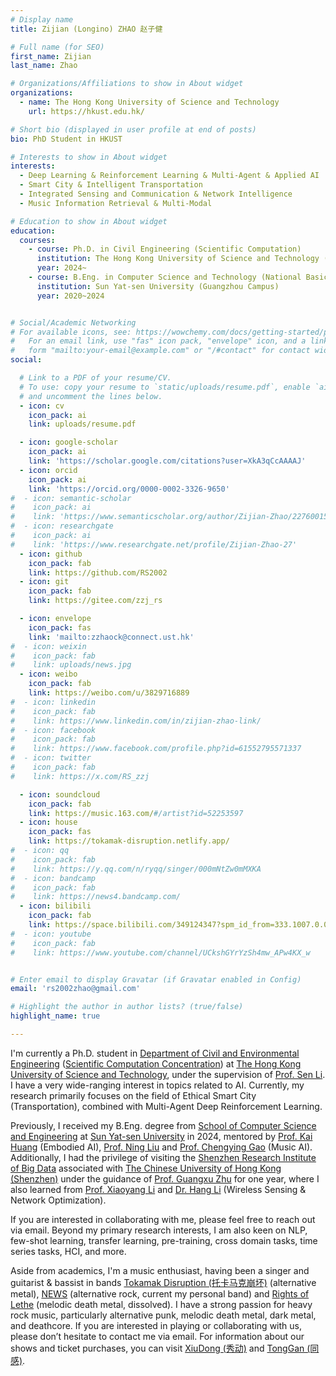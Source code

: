 ```yaml
---
# Display name
title: Zijian (Longino) ZHAO 赵子健

# Full name (for SEO)
first_name: Zijian
last_name: Zhao

# Organizations/Affiliations to show in About widget
organizations:
  - name: The Hong Kong University of Science and Technology
    url: https://hkust.edu.hk/

# Short bio (displayed in user profile at end of posts)
bio: PhD Student in HKUST

# Interests to show in About widget
interests:
  - Deep Learning & Reinforcement Learning & Multi-Agent & Applied AI
  - Smart City & Intelligent Transportation
  - Integrated Sensing and Communication & Network Intelligence
  - Music Information Retrieval & Multi-Modal

# Education to show in About widget
education:
  courses:
    - course: Ph.D. in Civil Engineering (Scientific Computation)
      institution: The Hong Kong University of Science and Technology (Clearwater Bay Campus, Hong Kong)
      year: 2024~
    - course: B.Eng. in Computer Science and Technology (National Basic Subject Talent Training Plan)
      institution: Sun Yat-sen University (Guangzhou Campus)
      year: 2020~2024


# Social/Academic Networking
# For available icons, see: https://wowchemy.com/docs/getting-started/page-builder/#icons
#   For an email link, use "fas" icon pack, "envelope" icon, and a link in the
#   form "mailto:your-email@example.com" or "/#contact" for contact widget.
social:

  # Link to a PDF of your resume/CV.
  # To use: copy your resume to `static/uploads/resume.pdf`, enable `ai` icons in `params.yaml`,
  # and uncomment the lines below.
  - icon: cv
    icon_pack: ai
    link: uploads/resume.pdf

  - icon: google-scholar
    icon_pack: ai
    link: 'https://scholar.google.com/citations?user=XkA3qCcAAAAJ'
  - icon: orcid
    icon_pack: ai
    link: 'https://orcid.org/0000-0002-3326-9650'
#  - icon: semantic-scholar
#    icon_pack: ai
#    link: 'https://www.semanticscholar.org/author/Zijian-Zhao/2276001508'
#  - icon: researchgate
#    icon_pack: ai
#    link: 'https://www.researchgate.net/profile/Zijian-Zhao-27'
  - icon: github
    icon_pack: fab
    link: https://github.com/RS2002
  - icon: git
    icon_pack: fab
    link: https://gitee.com/zzj_rs

  - icon: envelope
    icon_pack: fas
    link: 'mailto:zzhaock@connect.ust.hk'
#  - icon: weixin
#    icon_pack: fab
#    link: uploads/news.jpg
  - icon: weibo
    icon_pack: fab
    link: https://weibo.com/u/3829716889
#  - icon: linkedin
#    icon_pack: fab
#    link: https://www.linkedin.com/in/zijian-zhao-link/
#  - icon: facebook
#    icon_pack: fab
#    link: https://www.facebook.com/profile.php?id=61552795571337
#  - icon: twitter
#    icon_pack: fab
#    link: https://x.com/RS_zzj

  - icon: soundcloud
    icon_pack: fab
    link: https://music.163.com/#/artist?id=52253597
  - icon: house
    icon_pack: fas
    link: https://tokamak-disruption.netlify.app/
#  - icon: qq
#    icon_pack: fab
#    link: https://y.qq.com/n/ryqq/singer/000mNtZw0mMXKA
#  - icon: bandcamp
#    icon_pack: fab
#    link: https://news4.bandcamp.com/
  - icon: bilibili
    icon_pack: fab
    link: https://space.bilibili.com/349124347?spm_id_from=333.1007.0.0
#  - icon: youtube
#    icon_pack: fab
#    link: https://www.youtube.com/channel/UCkshGYrYzSh4mw_APw4KX_w


# Enter email to display Gravatar (if Gravatar enabled in Config)
email: 'rs2002zhao@gmail.com'

# Highlight the author in author lists? (true/false)
highlight_name: true

---
```


I'm currently a Ph.D. student in [Department of Civil and Environmental Engineering](https://www.ce.ust.hk/) ([Scientific Computation Concentration](http://www.csc.ust.hk/scc/)) at [The Hong Kong University of Science and Technology](https://hkust.edu.hk/), under the supervision of [Prof. Sen Li](https://www.smartcityhkust.com/).  I have a very wide-ranging interest in topics related to AI. Currently, my research primarily focuses on the field of Ethical Smart City (Transportation), combined with Multi-Agent Deep Reinforcement Learning.

Previously, I received my B.Eng. degree from [School of Computer Science and Engineering](https://cse.sysu.edu.cn/) at [Sun Yat-sen University](https://www.sysu.edu.cn/) in 2024, mentored by [Prof. Kai Huang](https://cse.sysu.edu.cn/content/2466) (Embodied AI), [Prof. Ning Liu](https://cse.sysu.edu.cn/node/2495) and [Prof. Chengying Gao](https://cse.sysu.edu.cn/content/2537) (Music AI). Additionally, I had the privilege of visiting the [Shenzhen Research Institute of Big Data](http://www.sribd.cn/) associated with [The Chinese University of Hong Kong (Shenzhen)](https://www.cuhk.edu.cn/zh-hans) under the guidance of [Prof. Guangxu Zhu](https://sites.google.com/view/guangxuzhu)  for one year, where I also learned from [Prof. ‪Xiaoyang Li‬](https://xiaoyang0118.github.io/) and [Dr. ‪Hang Li‬‬](https://scholar.google.com.hk/citations?user=Y_upHe8AAAAJ&hl=zh-CN&oi=sra) (Wireless Sensing \& Network Optimization).

If you are interested in collaborating with me, please feel free to reach out via email. Beyond my primary research interests, I am also keen on NLP, few-shot learning, transfer learning, pre-training, cross domain tasks, time series tasks, HCI, and more.

Aside from academics, I'm a music enthusiast, having been a singer and guitarist & bassist in bands [Tokamak Disruption (托卡马克崩坏)](https://tokamak-disruption.netlify.app/) (alternative metal), [NEWS](https://music.163.com/#/artist?id=52253597) (alternative rock, current my personal band) and [Rights of Lethe](https://music.163.com/#/artist?id=52435898) (melodic death metal, dissolved).  I have a strong passion for heavy rock music, particularly alternative punk, melodic death metal, dark metal, and deathcore. If you are interested in playing or collaborating with us, please don’t hesitate to contact me via email.  For information about our shows and ticket purchases, you can visit [XiuDong (秀动)](https://wap.showstart.com/pages/site/artist/artist?id=4832274) and [TongGan (同感)](https://github.com/RS2002/homepage/blob/main/static/uploads/tonggan.jpg).
